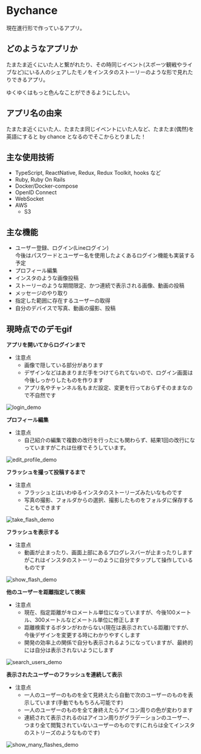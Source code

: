# Bychance

現在進行形で作っているアプリ。

## どのようなアプリか

たまたま近くにいた人と繋がれたり、その時同じイベント(スポーツ観戦やライブなど)にいる人のシェアしたモノをインスタのストーリーのような形で見れたりできるアプリ。

ゆくゆくはもっと色んなことができるようにしたい。

## アプリ名の由来

たまたま近くにいた人、たまたま同じイベントにいた人など、たまたま(偶然)を英語にすると by chance となるのでそこからとりました！

## 主な使用技術

+ TypeScript, ReactNative, Redux, Redux Toolkit, hooks など
+ Ruby, Ruby On Rails
+ Docker/Docker-compose
+ OpenID Connect
+ WebSocket
+ AWS<br>
  * S3

## 主な機能
+ ユーザー登録、ログイン(Lineログイン)<br>
 今後はパスワードとユーザー名を使用したよくあるログイン機能も実装する予定<br>
+ プロフィール編集
+ インスタのような画像投稿
+ ストーリーのような期間限定、かつ連続で表示される画像、動画の投稿
+ メッセージのやり取り
+ 指定した範囲に存在するユーザーの取得
+ 自分のデバイスで写真、動画の撮影、投稿

## 現時点でのデモgif

**アプリを開いてからログインまで**<br>
+ 注意点
  * 画像で隠している部分があります
  * デザインなどはあまりまだ手をつけてられてないので、ログイン画面は今後しっかりしたものを作ります
  * アプリ名やチャンネル名もまだ設定、変更を行っておらずそのままなので不自然です
 
 ![login_demo](https://user-images.githubusercontent.com/52064725/103432480-d3be5f80-4c22-11eb-808a-d872a8d9bbba.gif)
 
 **プロフィール編集**
 
 + 注意点
   * 自己紹介の編集で複数の改行を行ったにも関わらず、結果1回の改行になっていますがこれは仕様でそうしています。
 
 ![edit_profile_demo](https://user-images.githubusercontent.com/52064725/103433009-02413800-4c2d-11eb-88b2-b7a57a8b49cd.gif)

 
**フラッシュを撮って投稿するまで**

+ 注意点
  * フラッシュとはいわゆるインスタのストーリーズみたいなものです
  * 写真の撮影、フォルダからの選択、撮影したものをフォルダに保存することもできます
  
![take_flash_demo](https://user-images.githubusercontent.com/52064725/103432511-4c252080-4c23-11eb-9148-5ad6de5475c0.gif)

**フラッシュを表示する**

+ 注意点
  * 動画が止まったり、画面上部にあるプログレスバーが止まったりしますがこれはインスタのストーリーのように自分でタップして操作しているものです

![show_flash_demo](https://user-images.githubusercontent.com/52064725/103432769-b8eee980-4c28-11eb-91ed-f364a0699a79.gif)

**他のユーザーを距離指定して検索**

+ 注意点
  * 現在、指定距離がキロメートル単位になっていますが、今後100メートル、300メートルなどメートル単位に修正します
  * 距離検索するボタンがわからない(現在は表示されている距離)ですが、今後デザインを変更する時にわかりやすくします
  * 開発の効率上の関係で自分も表示されるようになっていますが、最終的には自分は表示されないようにします
  
![search_users_demo](https://user-images.githubusercontent.com/52064725/103433204-7b8e5a00-4c30-11eb-93a9-5597a0a8b66e.gif)

**表示されたユーザーのフラッシュを連続して表示**

+ 注意点
  * 一人のユーザーのものを全て見終えたら自動で次のユーザーのものを表示しています(手動でももちろん可能です)
  * 一人のユーザーのものを全て身終えたらアイコン周りの色が変わります
  * 連続されて表示されるのはアイコン周りがグラデーションのユーザー、つまり全て閲覧されていないユーザーのものです(これらは全てインスタのストリーズのようなものです)
  
![show_many_flashes_demo](https://user-images.githubusercontent.com/52064725/103433357-1720ca00-4c33-11eb-8374-04a0d8f93dcd.gif)
